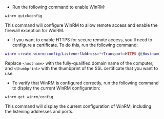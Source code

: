 - Run the following command to enable WinRM:
 ```bash
 winrm quickconfig
```

This command will configure WinRM to allow remote access and enable the firewall exception for WinRM.

- If you want to enable HTTPS for secure remote access, you'll need to configure a certificate. To do this, run the following command:
```lua
winrm create winrm/config/Listener?Address=*+Transport=HTTPS @{Hostname="<hostname>";CertificateThumbprint="<thumbprint>"}
```
Replace `<hostname>` with the fully-qualified domain name of the computer, and `<thumbprint>` with the thumbprint of the SSL certificate that you want to use.

- To verify that WinRM is configured correctly, run the following command to display the current WinRM configuration:
```python
winrm get winrm/config
```
This command will display the current configuration of WinRM, including the listening addresses and ports.